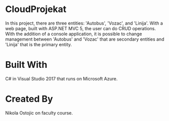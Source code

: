 # CloudProjekat

In this project, there are three entities: 'Autobus', 'Vozac', and 'Linija'. With a web page, built with ASP.NET MVC 5, the user can do CRUD operations.
With the addition of a console application, it is possible to change management between 'Autobus' and 'Vozac' that are secondary entities and 'Linija' that is the primary entity.

# Built With

C# in Visual Studio 2017 that runs on Microsoft Azure.

# Created By
Nikola Ostojic on faculty course.
